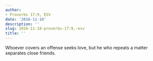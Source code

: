 ```yaml
---
author:
- Proverbs 17:9, ESV
date: '2016-11-18'
description: ''
slug: 2016-11-18-proverbs-17:9,-esv
title: ''
---
```

Whoever covers an offense seeks love,
   but he who repeats a matter separates close friends.



